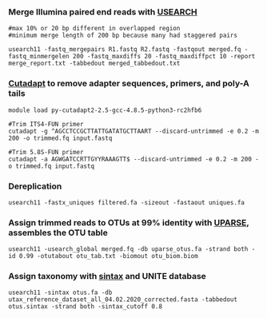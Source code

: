 ### Merge Illumina paired end reads with [USEARCH](https://doi.org/10.1093/bioinformatics/btq461)
```
#max 10% or 20 bp different in overlapped region
#minimum merge length of 200 bp because many had staggered pairs

usearch11 -fastq_mergepairs R1.fastq R2.fastq -fastqout merged.fq -fastq_minmergelen 200 -fastq_maxdiffs 20 -fastq_maxdiffpct 10 -report merge_report.txt -tabbedout merged_tabbedout.txt

```
### [Cutadapt](https://doi.org/10-12.10.14806/ej.17.1.200 ) to remove adapter sequences, primers, and poly-A tails
```
module load py-cutadapt2-2.5-gcc-4.8.5-python3-rc2hfb6

#Trim ITS4-FUN primer
cutadapt -g ^AGCCTCCGCTTATTGATATGCTTAART --discard-untrimmed -e 0.2 -m 200 -o trimmed.fq input.fastq

#Trim 5.8S-FUN primer
cutadapt -a AGWGATCCRTTGYYRAAAGTT$ --discard-untrimmed -e 0.2 -m 200 -o trimmed.fq input.fastq
```
### Dereplication
```
usearch11 -fastx_uniques filtered.fa -sizeout -fastaout uniques.fa
```
### Assign trimmed reads to OTUs at 99% identity with [UPARSE](https://doi.org/10.1038/nmeth.2604), assembles the OTU table
```
usearch11 -usearch_global merged.fq -db uparse_otus.fa -strand both -id 0.99 -otutabout otu_tab.txt -biomout otu_biom.biom
```
### Assign taxonomy with [sintax](https://doi.org/10.1101/074161) and UNITE database 
```
usearch11 -sintax otus.fa -db utax_reference_dataset_all_04.02.2020_corrected.fasta -tabbedout otus.sintax -strand both -sintax_cutoff 0.8
```

